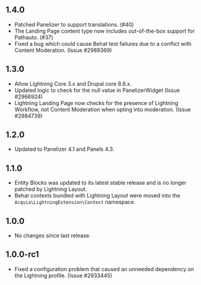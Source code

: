 ## 1.4.0
* Patched Panelizer to support translations. (#40)
* The Landing Page content type now includes out-of-the-box support for
  Pathauto. (#37)
* Fixed a bug which could cause Behat test failures due to a conflict with
  Content Moderation. (Issue #2989369)

## 1.3.0
* Allow Lightning Core 3.x and Drupal core 8.6.x.
* Updated logic to check for the null value in PanelizerWidget (Issue #2966924)
* Lightning Landing Page now checks for the presence of Lightning Workflow, not
  Content Moderation when opting into moderation. (Issue #2984739)

## 1.2.0
* Updated to Panelizer 4.1 and Panels 4.3.

## 1.1.0
* Entity Blocks was updated to its latest stable release and is no longer
  patched by Lightning Layout.
* Behat contexts bundled with Lightning Layout were moved into the
  `Acquia\LightningExtension\Context` namespace.

## 1.0.0
* No changes since last release.

## 1.0.0-rc1
* Fixed a configuration problem that caused an unneeded dependency on the
  Lightning profile. (Issue #2933445)
 
